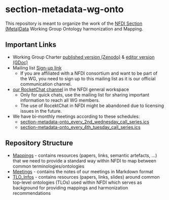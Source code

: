 # section-metadata-wg-onto

This repository is meant to organize the work of the [NFDI Section (Meta)Data](https://www.nfdi.de/section-metadata/) Working Group Ontology harmonization and Mapping.

## Important Links
* Working Group Charter [published version (Zenodo)](https://zenodo.org/doi/10.5281/zenodo.6726518) & [editor version (GDoc)](https://docs.google.com/document/d/1GUh7K0Sy8tyrKZ4-BEizb-9Qa0tt3uzE)
* Mailing list [Sign-up link](https://lists.nfdi.de/postorius/lists/section-metadata-wg-onto.lists.nfdi.de/)
  * If you are affiliated with a NFDI consortium and want to be part of the WG, you need to sign up to this mailing list 
  as it is our official communication channel.
* [our RocketChat channel](https://all-chat.nfdi.de/channel/section-metadata-wg-onto) in the NFDI general workspace
  * Only for quick chats, use the mailing list for sharing important information to reach all WG members.
  * The use of RocektChat in NFDI might be abandoned due to licensing issues in the future.
* We have bi-monthly meetings according to these schedules:
  * [section-metadata-onto_every_2nd_wednesday_call_series.ics](section-metadata-onto_every_2nd_wednesday_call_series.ics)
  * [section-metadata-onto_every_4th_tuesday_call_series.ics](section-metadata-onto_every_4th_tuesday_call_series.ics)

## Repository Structure

* [Mappings](Mappings) - contains resources (papers, links, semantic artefacts, ...) that we need to provide a standard 
  way 
  within NFDI to map between common terminologies/ontologies
* [Meetings](Meetings) - contains the notes of our meetings in Markdown format
* [TLO_Infos](TLO_Infos) - contains resources (papers, links, slides) 
  around common top-level ontologies (TLOs) used within NFDI which serves as background for providing mappings and 
  harmonization recommendations